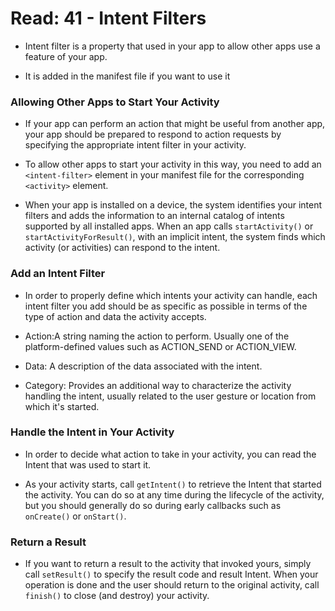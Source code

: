 # Read: 41 - Intent Filters

- Intent filter is a property that used in your app to allow other apps use a feature of your app.

- It is added in the manifest file if you want to use it

### Allowing Other Apps to Start Your Activity

- If your app can perform an action that might be useful from another app, your app should be prepared to respond to action requests by specifying the appropriate intent filter in your activity.


- To allow other apps to start your activity in this way, you need to add an `<intent-filter>` element in your manifest file for the corresponding `<activity>` element.


- When your app is installed on a device, the system identifies your intent filters and adds the information to an internal catalog of intents supported by all installed apps. When an app calls `startActivity()` or `startActivityForResult()`, with an implicit intent, the system finds which activity (or activities) can respond to the intent.

### Add an Intent Filter

 - In order to properly define which intents your activity can handle, each intent filter you add should be as specific as possible in terms of the type of action and data the activity accepts.

- Action:A string naming the action to perform. Usually one of the platform-defined values such as ACTION_SEND or ACTION_VIEW.

- Data: A description of the data associated with the intent.

- Category: Provides an additional way to characterize the activity handling the intent, usually related to the user gesture or location from which it's started.



### Handle the Intent in Your Activity

- In order to decide what action to take in your activity, you can read the Intent that was used to start it.

- As your activity starts, call `getIntent()` to retrieve the Intent that started the activity. You can do so at any time during the lifecycle of the activity, but you should generally do so during early callbacks such as `onCreate()` or `onStart()`.


### Return a Result

- If you want to return a result to the activity that invoked yours, simply call `setResult()` to specify the result code and result Intent. When your operation is done and the user should return to the original activity, call `finish()` to close (and destroy) your activity.
